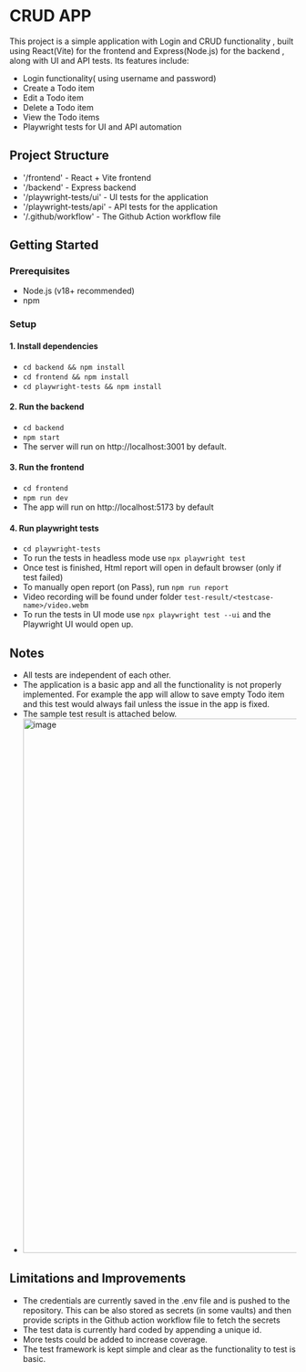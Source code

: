 # CRUD APP

This project is a simple application with Login and CRUD functionality , built using React(Vite) for the frontend and Express(Node.js) for the backend , along with UI and API tests. Its features include:
- Login functionality( using username and password)
- Create a Todo item
- Edit a Todo item
- Delete a Todo item
- View the Todo items
- Playwright tests for UI and API automation

## Project Structure
-  '/frontend' - React + Vite frontend
-  '/backend'  - Express backend
-  '/playwright-tests/ui'  - UI tests for the application
-  '/playwright-tests/api'  - API tests for the application
-  '/.github/workflow'  -  The Github Action workflow file


## Getting Started

### Prerequisites
-  Node.js (v18+ recommended)
-  npm

###  Setup

####  1.  Install dependencies

-  `cd backend && npm install`
-  `cd frontend && npm install`
-  `cd playwright-tests && npm install`

####  2.  Run the backend

- `cd backend`
- `npm start`
- The server will run on http://localhost:3001 by default.

####  3.  Run the frontend

-  `cd frontend`
-  `npm run dev`
-  The app will run on http://localhost:5173 by default

####  4. Run playwright tests

-  `cd playwright-tests`
-  To run the tests in headless mode use `npx playwright test`
-  Once test is finished, Html report will open in default browser (only if test failed)
-  To manually open report (on Pass), run `npm run report`
-  Video recording will be found under folder `test-result/<testcase-name>/video.webm`
-  To run the tests in UI mode use `npx playwright test --ui` and the Playwright UI would open up.

##  Notes
-   All tests are independent of each other.
-   The application is a basic app and all the functionality is not properly implemented. For example the app will allow to save empty Todo item and this test would always fail unless the issue in the app is fixed.
-   The sample test result is attached below.
-   <img width="1920" height="936" alt="image" src="https://github.com/user-attachments/assets/50eb6963-fb0b-46c2-9a37-c4d2ba730887" />

##  Limitations and Improvements
-  The credentials are currently saved in the .env file and is pushed to the repository. This can be also stored as secrets (in some vaults) and then provide scripts in the Github action workflow file to fetch the secrets
-  The test data is currently hard coded by appending a unique id.
-  More tests could be added to increase coverage.
-  The test framework is kept simple and clear as the functionality to test is basic.
